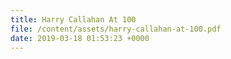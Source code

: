 ```yaml
---
title: Harry Callahan At 100
file: /content/assets/harry-callahan-at-100.pdf
date: 2019-03-18 01:53:23 +0000
---
```

